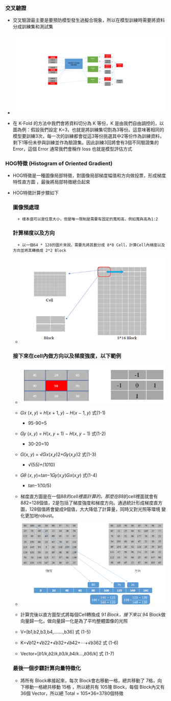 ### 交叉驗證

+ 交叉驗證最主要是要預防模型發生過擬合現象，所以在模型訓練時需要將資料分成訓練集和測試集

+ ![Gamma-Ray-Studio](k_fold.png)

+ 在 K-Fold 的方法中我們會將資料切分為 K 等份，K 是由我們自由調控的，以圖為例：假設我們設定 K=3，也就是將訓練集切割為3等份。這意味著相同的模型要訓練3次，每一次的訓練都會從這3等份挑選其中2等份作為訓練資料，剩下1等份未參與訓練並作為驗證集。因此訓練3回將會有3個不同驗證集的 Error，這個 Error 通常我們會稱作 loss 也就是模型評估方式

### HOG特徵 (Histogram of Oriented Gradient)

+ HOG特徵是一種圖像局部特徵，對圖像局部梯度幅值和方向做投票，形成梯度特性直方圖 ，最後將局部特徵總合起來

+ HOG特徵計算步驟如下

    ### 圖像預處理

        + 樣本值可以是任意大小，但是唯一限制是需要有固定的寬和高，例如寬與高為1:2

    ### 計算梯度以及方向

        + 以一個64 * 128的圖片來說，需要先將其劃分成 8*8 Cell，計算Cell內梯度以及方向並將其轉換成 2*2 Block

    + ![](block.png)

    ### 接下來在cell內做方向以及梯度強度，以下範例

    + ![](3.png)

    + 𝐺𝑥 (𝑥, 𝑦) = 𝐻(𝑥 + 1, 𝑦) − 𝐻(𝑥 − 1, 𝑦)  式(1-1)

        + 95-90=5

    + 𝐺𝑦 (𝑥, 𝑦) = 𝐻(𝑥, 𝑦 + 1) − 𝐻(𝑥, 𝑦 − 1) 式(1-2)

        + 30-20=10 

    + 𝐺(𝑥, 𝑦) = √𝐺𝑥(𝑥,𝑦)2+𝐺𝑦(𝑥,𝑦)2          式(1-3)

        + √(5*5)+(10*10)

    + 𝐺𝜃 (𝑥, 𝑦)=𝑡𝑎𝑛−1𝐺𝑦(𝑥,𝑦)𝐺𝑥(𝑥,𝑦)         式(1-4)

        + 𝑡𝑎𝑛−1(10/5)

    + 梯度直方圖是在一個8*8的cell裡面計算的。那麼在8*8的cell裡面就會有8*8*2=128個值，2是包括了梯度強度和梯度方向。通過統計形成梯度直方圖，128個值將會變成9個值，大大降低了計算量，同時又對光照等環境
    變化更加地robust。

    + ![](4.png)

    + 計算完後以直方圖型式將每個Cell轉換成 9*1 Block，接下來以 9*4 Block做向量歸一化，做向量歸一化是為了平均整體圖像的光照

    + V=[b1,b2,b3,b4,…….,b36] 式 (1-5)

    + K=√𝑏12+√𝑏22+√𝑏32+√𝑏42+⋯+√𝑏362 式 (1-6)

    + Vector=[𝑏1/𝑘,𝑏2/𝑘,𝑏3/𝑘,𝑏4/𝑘…,𝑏36/𝑘] 式 (1-7)
    
    ### 最後一個步驟計算向量特徵化

    + 將所有 Block串接起來，每次 Block會右移動一格，總共移動了 7格，向下移動一格總共移動 15格 ，所以總共有 105塊 Block，每個 Block內又有 36個 Vector，所以總
    Total = 105*36=3780個特徵
    
